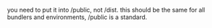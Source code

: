 you need to put it into /public, not /dist. this should be the same for all bundlers and environments, /public is a standard.
